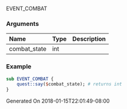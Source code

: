 EVENT_COMBAT
### Arguments
**Name**|**Type**|**Description**
:-----|:-----|:-----
combat_state|int|
### Example
```perl
sub EVENT_COMBAT {
	quest::say($combat_state); # returns int
}
```

Generated On 2018-01-15T22:01:49-08:00